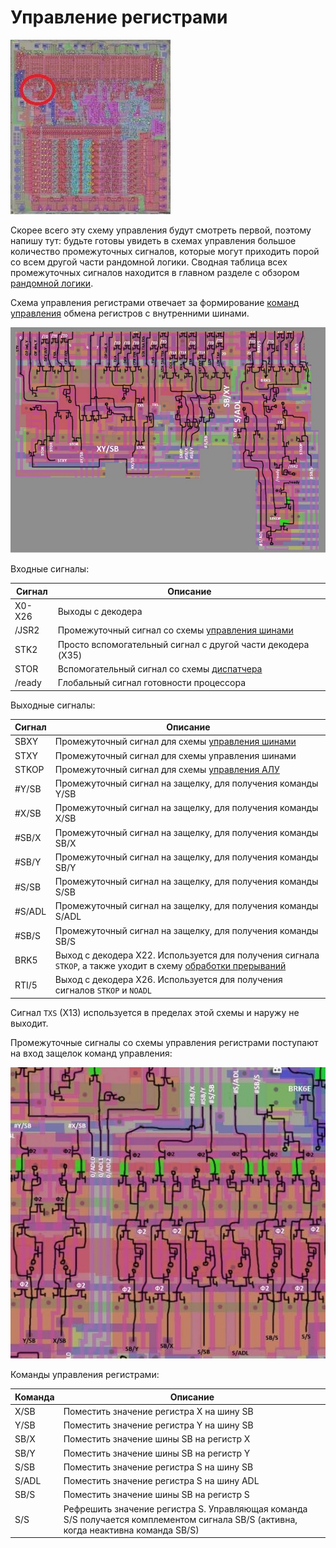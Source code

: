 # Управление регистрами

![6502_locator_regs_control](/BreakingNESWiki/imgstore/6502_locator_regs_control.jpg)

Скорее всего эту схему управления будут смотреть первой, поэтому напишу тут: будьте готовы увидеть в схемах управления большое количество промежуточных сигналов, которые могут приходить порой со всем другой части рандомной логики. Сводная таблица всех промежуточных сигналов находится в главном разделе с обзором [рандомной логики](random_logic.md).

Схема управления регистрами отвечает за формирование [команд управления](context_control.md) обмена регистров с внутренними шинами.

![regs_control](/BreakingNESWiki/imgstore/regs_control.jpg)

Входные сигналы:

|Сигнал|Описание|
|---|---|
|X0-X26|Выходы с декодера|
|/JSR2|Промежуточный сигнал со схемы [управления шинами](bus_control.md)|
|STK2|Просто вспомогательный сигнал с другой части декодера (X35)|
|STOR|Вспомогательный сигнал со схемы [диспатчера](dispatch.md)|
|/ready|Глобальный сигнал готовности процессора|

Выходные сигналы:

|Сигнал|Описание|
|---|---|
|SBXY|Промежуточный сигнал для схемы [управления шинами](bus_control.md)|
|STXY|Промежуточный сигнал для схемы управления шинами|
|STKOP|Промежуточный сигнал для схемы [управления АЛУ](alu_control.md)|
|#Y/SB|Промежуточный сигнал на защелку, для получения команды Y/SB|
|#X/SB|Промежуточный сигнал на защелку, для получения команды X/SB|
|#SB/X|Промежуточный сигнал на защелку, для получения команды SB/X|
|#SB/Y|Промежуточный сигнал на защелку, для получения команды SB/Y|
|#S/SB|Промежуточный сигнал на защелку, для получения команды S/SB|
|#S/ADL|Промежуточный сигнал на защелку, для получения команды S/ADL|
|#SB/S|Промежуточный сигнал на защелку, для получения команды SB/S|
|BRK5|Выход с декодера X22. Используется для получения сигнала `STKOP`, а также уходит в схему [обработки прерываний](interrupts.md)|
|RTI/5|Выход с декодера X26. Используется для получения сигналов `STKOP` и `NOADL`|

Сигнал `TXS` (X13) используется в пределах этой схемы и наружу не выходит.

Промежуточные сигналы со схемы управления регистрами поступают на вход защелок команд управления:

![regs_control_commands_tran](/BreakingNESWiki/imgstore/regs_control_commands_tran.jpg)

Команды управления регистрами:

|Команда|Описание|
|---|---|
|X/SB|Поместить значение регистра X на шину SB|
|Y/SB|Поместить значение регистра Y на шину SB|
|SB/X|Поместить значение шины SB на регистр X|
|SB/Y|Поместить значение шины SB на регистр Y|
|S/SB|Поместить значение регистра S на шину SB|
|S/ADL|Поместить значение регистра S на шину ADL|
|SB/S|Поместить значение шины SB на регистр S|
|S/S|Рефрешить значение регистра S. Управляющая команда S/S получается комплементом сигнала SB/S (активна, когда неактивна команда SB/S)|
